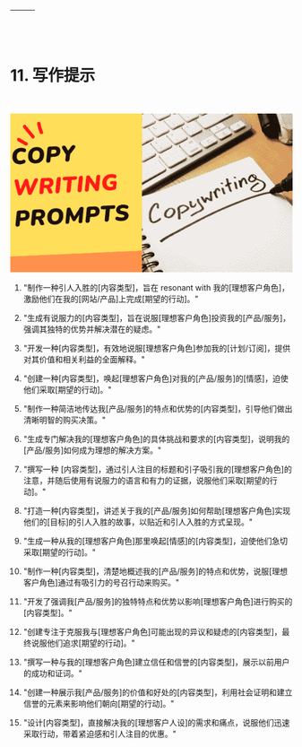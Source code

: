 | ![图像](img/chapter_title_corner_decoration_left.png) |  | ![图像](img/chapter_title_corner_decoration_right.png) |
| --- | --- | --- |

![图像](img/chapter_title_above.png)

# 11. 写作提示

![图像](img/chapter_title_below.png)

![C:\Users\hitech\Downloads\content creator(5).png](img/image001.png)

1.  "制作一种引人入胜的[内容类型]，旨在 resonant with 我的[理想客户角色]，激励他们在我的[网站/产品]上完成[期望的行动]。"

1.  "生成有说服力的[内容类型]，旨在说服[理想客户角色]投资我的[产品/服务]，强调其独特的优势并解决潜在的疑虑。"

1.  "开发一种[内容类型]，有效地说服[理想客户角色]参加我的[计划/订阅]，提供对其价值和相关利益的全面解释。"

1.  "创建一种[内容类型]，唤起[理想客户角色]对我的[产品/服务]的[情感]，迫使他们采取[期望的行动]。"

1.  "制作一种简洁地传达我[产品/服务]的特点和优势的[内容类型]，引导他们做出清晰明智的购买决策。"

1.  "生成专门解决我的[理想客户角色]的具体挑战和要求的[内容类型]，说明我的[产品/服务]如何成为理想的解决方案。"

1.  "撰写一种 [内容类型]，通过引人注目的标题和引子吸引我的[理想客户角色]的注意，并随后使用有说服力的语言和有力的证据，说服他们采取[期望的行动]。"

1.  "打造一种[内容类型]，讲述关于我的[产品/服务]如何帮助[理想客户角色]实现他们的[目标]的引人入胜的故事，以贴近和引人入胜的方式呈现。"

1.  "生成一种从我的[理想客户角色]那里唤起[情感]的[内容类型]，迫使他们急切采取[期望的行动]。"

1.  "制作一种[内容类型]，清楚地概述我的[产品/服务]的特点和优势，说服[理想客户角色]通过有吸引力的号召行动来购买。"

1.  "开发了强调我[产品/服务]的独特特点和优势以影响[理想客户角色]进行购买的[内容类型]。"

1.  "创建专注于克服我与[理想客户角色]可能出现的异议和疑虑的[内容类型]，最终说服他们追求[期望的行动]。"

1.  "撰写一种与我的[理想客户角色]建立信任和信誉的[内容类型]，展示以前用户的成功和证词。"

1.  "创建一种展示我[产品/服务]的价值和好处的[内容类型]，利用社会证明和建立信誉的元素来影响他们朝向[期望的行动]。"

1.  "设计[内容类型]，直接解决我的[理想客户人设]的需求和痛点，说服他们迅速采取行动，带着紧迫感和引人注目的优惠。"
